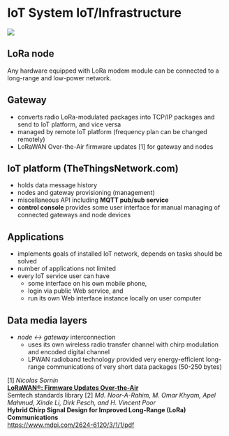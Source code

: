 # IoT System IoT/Infrastructure
![](iot.png)

## LoRa node
Any hardware equipped with LoRa modem module can be connected to a long-range and low-power network.

## Gateway
- converts radio LoRa-modulated packages into TCP/IP packages and send to IoT platform, and vice versa
- managed by remote IoT platform (frequency plan can be changed remotely)
- LoRaWAN Over-the-Air firmware updates [1] for gateway and nodes

## IoT platform (TheThingsNetwork.com)

- holds data message history
- nodes and gateway provisioning (management)
- miscellaneous API including **MQTT pub/sub service**
- **control console** provides some user interface for manual managing of connected gateways and node devices

## Applications

- implements goals of installed IoT network, depends on tasks should be solved
- number of applications not limited
- every IoT service user can have
	- some interface on his own mobile phone, 
	- login via public Web service, and 
	- run its own Web interface instance locally on user computer

## Data media layers

* *node <-> gateway* interconnection
	* uses its own wireless radio transfer channel with chirp modulation and encoded digital channel
	* LPWAN radioband technology provided very energy-efficient long-range communications of very short data packages (50-250 bytes)

[1] *Nicolas Sornin*<br>[**LoRaWAN®: Firmware Updates Over-the-Air**](https://lora-developers.semtech.com/uploads/documents/files/LoRaWAN_Firmware_Updates_OTA_NSornin_Final.pdf)<br>Semtech standards library
[2] *Md. Noor-A-Rahim, M. Omar Khyam, Apel Mahmud, Xinde Li, Dirk Pesch, and H. Vincent Poor*<br>**Hybrid Chirp Signal Design for Improved Long-Range (LoRa) Communications**<br>https://www.mdpi.com/2624-6120/3/1/1/pdf
